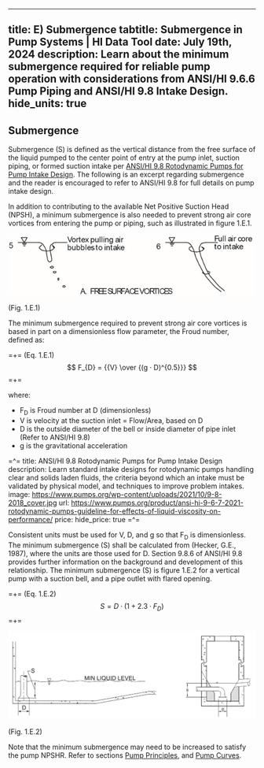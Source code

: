 -----
title: E) Submergence
tabtitle: Submergence in Pump Systems | HI Data Tool 
date: July 19th, 2024
description: Learn about the minimum submergence required for reliable pump operation with considerations from ANSI/HI 9.6.6 Pump Piping and ANSI/HI 9.8 Intake Design.
hide_units: true
-----

## Submergence

Submergence (S) is defined as the vertical distance from the free surface of the liquid pumped to the center point of entry at the pump inlet, suction piping, or formed suction intake per <a href="https://www.pumps.org/product/ansi-hi-9-6-7-2021-rotodynamic-pumps-guideline-for-effects-of-liquid-viscosity-on-performance" target="_blank">ANSI/HI 9.8 Rotodynamic Pumps for Pump Intake Design</a>. The following is an excerpt regarding submergence and the reader is encouraged to refer to ANSI/HI 9.8 for full details on pump intake design. 

In addition to contributing to the available Net Positive Suction Head (NPSH), a minimum submergence is also needed to prevent strong air core vortices from entering the pump or piping, such as illustrated in figure 1.E.1. 

![](./images/submergence1.png#center "")
<div class="figure-label">(Fig. 1.E.1)</div>

The minimum submergence required to prevent strong air core vortices is based in part on a dimensionless flow parameter, the Froud number, defined as:

=+=
<span class= equation-label >(Eq. 1.E.1)</span>
$$ F_{D} = {{V} \over {(g · D)^{0.5}}} $$
=+=

where: 

- F<sub>D</sub> is Froud number at D (dimensionless)
- V is velocity at the suction inlet = Flow/Area, based on D
- D is the outside diameter of the bell or inside diameter of pipe inlet (Refer to ANSI/HI 9.8)
- g is the gravitational acceleration

=^=
title: ANSI/HI 9.8 Rotodynamic Pumps for Pump Intake Design   
description: Learn standard intake designs for rotodynamic pumps handling clear and solids laden fluids, the criteria beyond which an intake must be validated by physical model, and techniques to improve problem intakes.  
image: https://www.pumps.org/wp-content/uploads/2021/10/9-8-2018_cover.jpg
url:  https://www.pumps.org/product/ansi-hi-9-6-7-2021-rotodynamic-pumps-guideline-for-effects-of-liquid-viscosity-on-performance/
price: 
hide_price: true
=^=

Consistent units must be used for V, D, and g so that F<sub>D</sub> is dimensionless. The minimum submergence (S) shall be calculated from (Hecker, G.E., 1987), where the units are those used for D. Section 9.8.6 of ANSI/HI 9.8 provides further information on the background and development of this relationship. The minimum submergence (S) is figure 1.E.2 for a vertical pump with a suction bell, and a pipe outlet with flared opening.

=+=
<span class= equation-label >(Eq. 1.E.2)</span>
$$ S = D · (1 + 2.3·F_{D}) $$
=+=

![](./images/submergence_combined.png#center "")
<div class="figure-label">(Fig. 1.E.2)</div> 

Note that the minimum submergence may need to be increased to satisfy the pump NPSHR. Refer to sections <a href="/pump-fundamentals/pump-principles.html" target="_blank">Pump Principles</a>, and <a href="/pump-fundamentals/pump-curves.html" target="_blank">Pump Curves</a>.